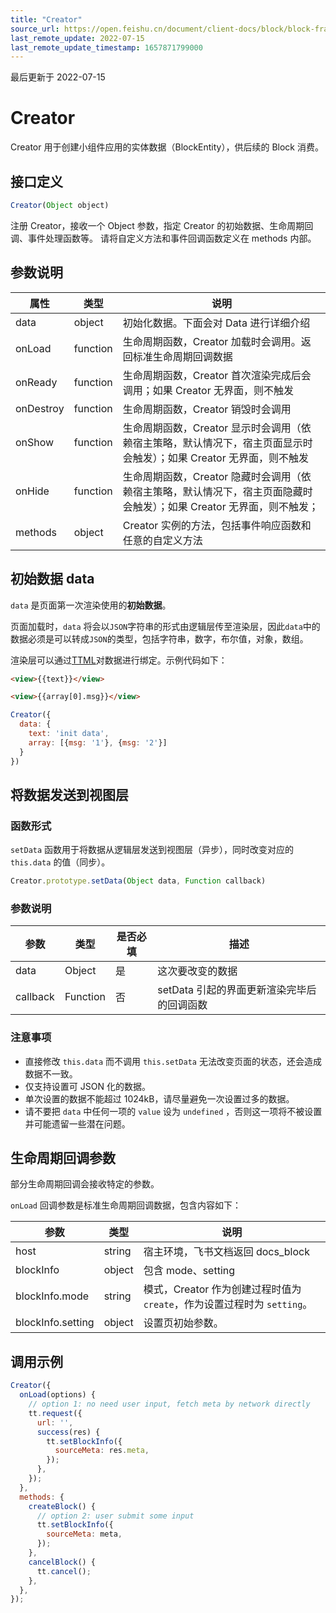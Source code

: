 ```yaml
---
title: "Creator"
source_url: https://open.feishu.cn/document/client-docs/block/block-frame/framework-interface/creator
last_remote_update: 2022-07-15
last_remote_update_timestamp: 1657871799000
---
```

最后更新于 2022-07-15

# Creator

Creator 用于创建小组件应用的实体数据（BlockEntity），供后续的 Block 消费。

## 接口定义

```javascript 
Creator(Object object) 
``` 

注册 Creator，接收一个 Object 参数，指定 Creator 的初始数据、生命周期回调、事件处理函数等。
请将自定义方法和事件回调函数定义在 methods 内部。

## 参数说明

| 属性        | 类型       | 说明                                                                |
| --------- | -------- | ----------------------------------------------------------------- |
| data      | object   | 初始化数据。下面会对 Data 进行详细介绍                                                             |
| onLoad    | function | 生命周期函数，Creator 加载时会调用。返回标准生命周期回调数据                                |
| onReady   | function | 生命周期函数，Creator 首次渲染完成后会调用；如果 Creator 无界面，则不触发                     |
| onDestroy | function | 生命周期函数，Creator 销毁时会调用                                             |
| onShow    | function | 生命周期函数，Creator 显示时会调用（依赖宿主策略，默认情况下，宿主页面显示时会触发）；如果 Creator 无界面，则不触发 |
| onHide    | function | 生命周期函数，Creator 隐藏时会调用（依赖宿主策略，默认情况下，宿主页面隐藏时会触发）；如果 Creator 无界面，则不触发； |
| methods   | object   | Creator 实例的方法，包括事件响应函数和任意的自定义方法                                    |

## 初始数据 data

`data` 是页面第一次渲染使用的**初始数据**。

页面加载时，`data` 将会以`JSON`字符串的形式由逻辑层传至渲染层，因此`data`中的数据必须是可以转成`JSON`的类型，包括字符串，数字，布尔值，对象，数组。

渲染层可以通过[TTML](https://open.feishu.cn/document/uAjLw4CM/uYjL24iN/block/block-frame/view-layer/ttml/data-binding)对数据进行绑定。示例代码如下：

```html
<view>{{text}}</view>

<view>{{array[0].msg}}</view>
```

```javaScript
Creator({
  data: {
    text: 'init data',
    array: [{msg: '1'}, {msg: '2'}]
  }
})
```
## 将数据发送到视图层
### 函数形式
`setData` 函数用于将数据从逻辑层发送到视图层（异步），同时改变对应的 `this.data` 的值（同步）。

```javascript 
Creator.prototype.setData(Object data, Function callback)
``` 

### 参数说明

| 参数       | 类型       | 是否必填 | 描述                       |
| -------- | -------- | -- | ------------------------ |
| data     | Object   | 是  | 这次要改变的数据                 |
| callback | Function | 否  | setData 引起的界面更新渲染完毕后的回调函数 |

### 注意事项

- 直接修改 `this.data` 而不调用 `this.setData` 无法改变页面的状态，还会造成数据不一致。
- 仅支持设置可 JSON 化的数据。
- 单次设置的数据不能超过 1024kB，请尽量避免一次设置过多的数据。
- 请不要把 `data` 中任何一项的 `value` 设为 `undefined` ，否则这一项将不被设置并可能遗留一些潜在问题。

## 生命周期回调参数

部分生命周期回调会接收特定的参数。

`onLoad` 回调参数是标准生命周期回调数据，包含内容如下：

| 参数                | 类型     | 说明                                                                                                                        |
| ----------------- | ------ | ------------------------------------------------------------------------------------------------------------------------- |
| host              | string | 宿主环境，飞书文档返回 docs_block                                                                                                    |
| blockInfo         | object | 包含 mode、setting                                                                                                           |
| blockInfo.mode    | string | 模式，Creator 作为创建过程时值为 `create`，作为设置过程时为 `setting`。|
| blockInfo.setting | object | 设置页初始参数。       |

## 调用示例

```javaScript
Creator({
  onLoad(options) {
    // option 1: no need user input, fetch meta by network directly
    tt.request({
      url: '',
      success(res) {
        tt.setBlockInfo({
          sourceMeta: res.meta,
        });
      },
    });
  },
  methods: {
    createBlock() {
      // option 2: user submit some input
      tt.setBlockInfo({
        sourceMeta: meta,
      });
    },
    cancelBlock() {
      tt.cancel();
    },
  },
});
```

